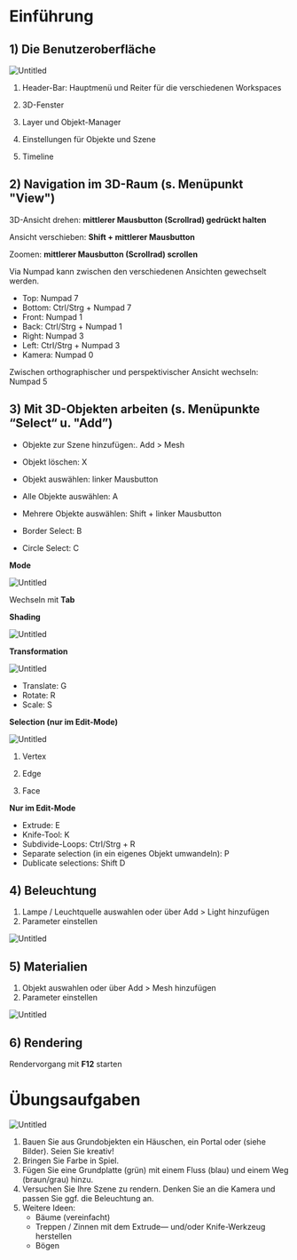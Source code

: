 # Einführung

## 1) Die Benutzeroberfläche

![Untitled](Abbildungen/Einfu%CC%88hrung%20dd188acea94a47a0a9e27667bd4938f0/Untitled.png)

1) Header-Bar: Hauptmenü und Reiter für die verschiedenen Workspaces

2) 3D-Fenster

3) Layer und Objekt-Manager

4) Einstellungen für Objekte und Szene

5) Timeline

## 2) Navigation im 3D-Raum (s. Menüpunkt "View")

3D-Ansicht drehen: **mittlerer Mausbutton (Scrollrad) gedrückt halten**

Ansicht verschieben: **Shift + mittlerer Mausbutton**

Zoomen: **mittlerer Mausbutton (Scrollrad) scrollen**

Via Numpad kann zwischen den verschiedenen Ansichten gewechselt werden.

- Top: Numpad 7
- Bottom: Ctrl/Strg + Numpad 7
- Front: Numpad 1
- Back: Ctrl/Strg + Numpad 1
- Right: Numpad 3
- Left: CtrI/Strg + Numpad 3
- Kamera: Numpad 0

Zwischen orthographischer und perspektivischer Ansicht wechseln: Numpad 5

## 3) Mit 3D-Objekten arbeiten (s. Menüpunkte “Select“ u. "Add”)

- Objekte zur Szene hinzufügen:. Add > Mesh
- Objekt löschen: X
- Objekt auswählen: linker Mausbutton
- Alle Objekte auswählen: A
- Mehrere Objekte auswählen: Shift + linker Mausbutton

- Border Select: B
- Circle Select: C

**Mode**

![Untitled](Abbildungen/Einfu%CC%88hrung%20dd188acea94a47a0a9e27667bd4938f0/Untitled%201.png)

Wechseln mit **Tab**

**Shading**

![Untitled](Abbildungen/Einfu%CC%88hrung%20dd188acea94a47a0a9e27667bd4938f0/Untitled%202.png)

**Transformation**

![Untitled](Abbildungen/Einfu%CC%88hrung%20dd188acea94a47a0a9e27667bd4938f0/Untitled%203.png)

- Translate: G
- Rotate: R
- Scale: S

**Selection (nur im Edit-Mode)**

![Untitled](Abbildungen/Einfu%CC%88hrung%20dd188acea94a47a0a9e27667bd4938f0/Untitled%204.png)

1) Vertex

2) Edge

3) Face

**Nur im Edit-Mode**

- Extrude: E
- Knife-Tool: K
- Subdivide-Loops: CtrI/Strg + R
- Separate selection (in ein eigenes Objekt umwandeln): P
- Dublicate selections: Shift D

## 4) Beleuchtung

1. Lampe / Leuchtquelle auswahlen oder über Add > Light hinzufügen
2. Parameter einstellen

![Untitled](Abbildungen/Einfu%CC%88hrung%20dd188acea94a47a0a9e27667bd4938f0/Untitled%205.png)

## 5) Materialien

1. Objekt auswahlen oder über Add > Mesh hinzufügen
2. Parameter einstellen

![Untitled](Abbildungen/Einfu%CC%88hrung%20dd188acea94a47a0a9e27667bd4938f0/Untitled%206.png)

## 6) Rendering

Rendervorgang mit **F12** starten

# Übungsaufgaben

![Untitled](Abbildungen/Einfu%CC%88hrung%20dd188acea94a47a0a9e27667bd4938f0/Untitled%207.png)

1. Bauen Sie aus Grundobjekten ein Häuschen, ein Portal oder (siehe Bilder). Seien Sie kreativ!
2. Bringen Sie Farbe in Spiel.
3. Fügen Sie eine Grundplatte (grün) mit einem Fluss (blau) und einem Weg (braun/grau) hinzu.
4. Versuchen Sie Ihre Szene zu rendern. Denken Sie an die Kamera und passen Sie ggf. die Beleuchtung an.
5. Weitere Ideen:
    - Bäume (vereinfacht)
    - Treppen / Zinnen mit dem Extrude— und/oder Knife-Werkzeug herstellen
    - Bögen
